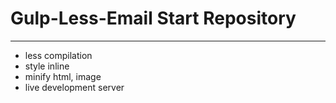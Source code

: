 # Gulp-Less-Email Start Repository
---
- less compilation
- style inline
- minify html, image
- live development server
